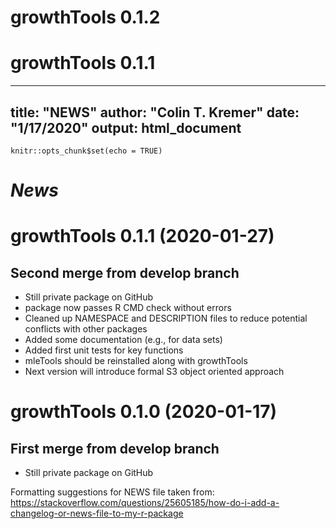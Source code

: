 # growthTools 0.1.2

# growthTools 0.1.1

---
title: "NEWS"
author: "Colin T. Kremer"
date: "1/17/2020"
output: html_document
---

```{r setup, include=FALSE}
knitr::opts_chunk$set(echo = TRUE)
```

# *News*

# growthTools 0.1.1 (2020-01-27)

## Second merge from develop branch

* Still private package on GitHub
* package now passes R CMD check without errors
* Cleaned up NAMESPACE and DESCRIPTION files to reduce potential conflicts with other packages
* Added some documentation (e.g., for data sets)
* Added first unit tests for key functions
* mleTools should be reinstalled along with growthTools
* Next version will introduce formal S3 object oriented approach

# growthTools 0.1.0 (2020-01-17)

## First merge from develop branch

* Still private package on GitHub

Formatting suggestions for NEWS file taken from: https://stackoverflow.com/questions/25605185/how-do-i-add-a-changelog-or-news-file-to-my-r-package
